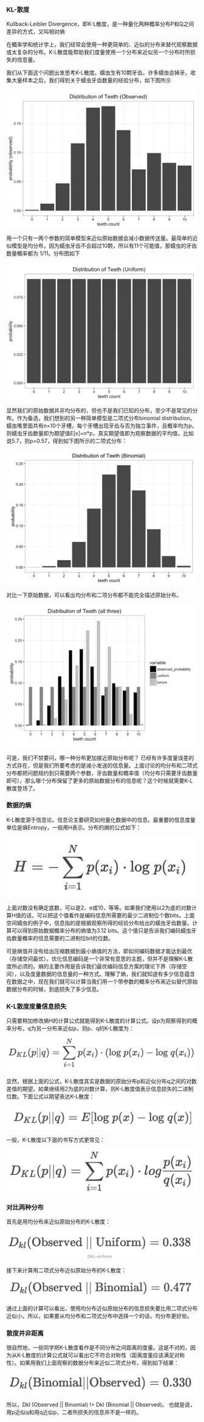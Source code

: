 ### KL-散度

Kullback-Leibler Divergence，即K-L散度，是一种量化两种概率分布P和Q之间差异的方式，又叫相对熵

在概率学和统计学上，我们经常会使用一种更简单的、近似的分布来替代观察数据或太复杂的分布。K-L散度能帮助我们度量使用一个分布来近似另一个分布时所损失的信息量。

我们从下面这个问题出发思考K-L散度。蠕虫生有10颗牙齿，许多蠕虫会掉牙。收集大量样本之后，我们得到关于蠕虫牙齿数量的经验分布，如下图所示

![欧式距离](../../../images/kl_1.png)

用一个只有一两个参数的简单模型来近似原始数据会减小数据传送量。最简单的近似模型是均分布，因为蠕虫牙齿不会超过10颗，所以有11个可能值，那蠕虫的牙齿数量概率都为 1/11。分布图如下

![欧式距离](../../../images/kl_2.png)

显然我们的原始数据并非均分布的，但也不是我们已知的分布，至少不是常见的分布。作为备选，我们想到的另一种简单模型是二项式分布binomial distribution。蠕虫嘴里面共有n=10个牙槽，每个牙槽出现牙齿与否为独立事件，且概率均为p。则蠕虫牙齿数量即为期望值E[x]=n*p，真实期望值即为观察数据的平均值，比如说5.7，则p=0.57，得到如下图所示的二项式分布：

![欧式距离](../../../images/kl_3.png)

对比一下原始数据，可以看出均分布和二项分布都不能完全描述原始分布。

![欧式距离](../../../images/kl_4.png)

可是，我们不禁要问，哪一种分布更加接近原始分布呢？
已经有许多度量误差的方式存在，但是我们所要考虑的是减小发送的信息量。上面讨论的均分布和二项式分布都把问题规约到只需要两个参数，牙齿数量和概率值（均分布只需要牙齿数量即可）。那么哪个分布保留了更多的原始数据分布的信息呢？这个时候就需要K-L散度登场了。

### 数据的熵

K-L散度源于信息论。信息论主要研究如何量化数据中的信息。最重要的信息度量单位是熵Entropy，一般用H表示。分布的熵的公式如下：

![欧式距离](../../../images/kl_5.png)

上面对数没有确定底数，可以是2、e或10，等等。如果我们使用以2为底的对数计算H值的话，可以把这个值看作是编码信息所需要的最少二进制位个数bits。上面空间蠕虫的例子中，信息指的是根据观察所得的经验分布给出的蠕虫牙齿数量。计算可以得到原始数据概率分布的熵值为3.12 bits。这个值只是告诉我们编码蠕虫牙齿数量概率的信息需要的二进制位bit的位数。

可是熵值并没有给出压缩数据到最小熵值的方法，即如何编码数据才能达到最优（存储空间最优）。优化信息编码是一个非常有意思的主题，但并不是理解K-L散度所必须的。熵的主要作用是告诉我们最优编码信息方案的理论下界（存储空间），以及度量数据的信息量的一种方式。理解了熵，我们就知道有多少信息蕴含在数据之中，现在我们就可以计算当我们用一个带参数的概率分布来近似替代原始数据分布的时候，到底损失了多少信息。

### K-L散度度量信息损失

只需要稍加修改熵H的计算公式就能得到K-L散度的计算公式。设p为观察得到的概率分布，q为另一分布来近似p，则p、q的K-L散度为：

![欧式距离](../../../images/kl_6.png)

显然，根据上面的公式，K-L散度其实是数据的原始分布p和近似分布q之间的对数差值的期望。如果继续用2为底的对数计算，则K-L散度值表示信息损失的二进制位数。下面公式以期望表达K-L散度：

![欧式距离](../../../images/kl_7.png)

一般，K-L散度以下面的书写方式更常见：

![欧式距离](../../../images/kl_8.png)

### 对比两种分布

首先是用均分布来近似原始分布的K-L散度：

![欧式距离](../../../images/kl_9.png)

接下来计算用二项式分布近似原始分布的K-L散度：

![欧式距离](../../../images/kl_10.png)

通过上面的计算可以看出，使用均分布近似原始分布的信息损失要比用二项式分布近似小。所以，如果要从均分布和二项式分布中选择一个的话，均分布更好些。

### 散度并非距离

很自然地，一些同学把K-L散度看作是不同分布之间距离的度量。这是不对的，因为从K-L散度的计算公式就可以看出它不符合对称性（距离度量应该满足对称性）。如果用我们上面观察的数据分布来近似二项式分布，得到如下结果：

![欧式距离](../../../images/kl_11.png)

所以，Dkl (Observed || Binomial) != Dkl (Binomial || Observed)。
也就是说，用p近似q和用q近似p，二者所损失的信息并不是一样的。

